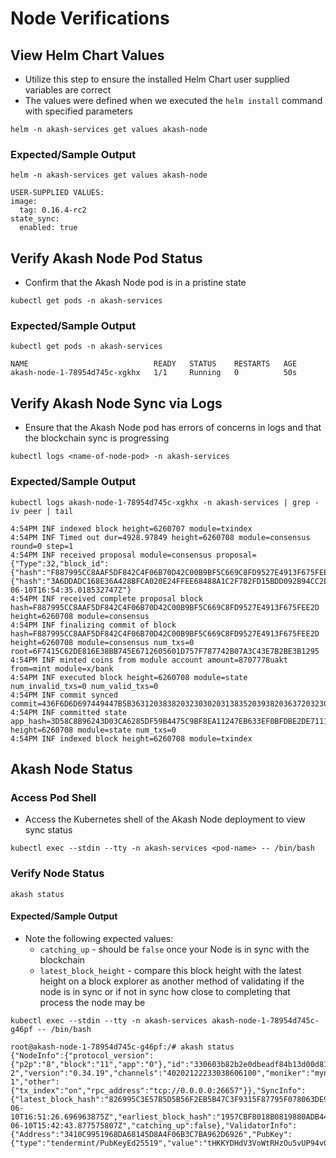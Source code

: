 # Node Verifications

## View Helm Chart Values

* Utilize this step to ensure the installed Helm Chart user supplied variables are correct
* The values were defined when we executed the `helm install` command with specified parameters

```
helm -n akash-services get values akash-node
```

### **Expected/Sample Output**

```
helm -n akash-services get values akash-node

USER-SUPPLIED VALUES:
image:
  tag: 0.16.4-rc2
state_sync:
  enabled: true
```

## Verify Akash Node Pod Status

* Confirm that the Akash Node pod is in a pristine state

```
kubectl get pods -n akash-services
```

### Expected/Sample Output

```
kubectl get pods -n akash-services

NAME                            READY   STATUS    RESTARTS   AGE
akash-node-1-78954d745c-xgkhx   1/1     Running   0          50s
```

## Verify Akash Node Sync via Logs

* Ensure that the Akash Node pod has errors of concerns in logs and that the blockchain sync is progressing

```
kubectl logs <name-of-node-pod> -n akash-services
```

### Expected/Sample Output

```
kubectl logs akash-node-1-78954d745c-xgkhx -n akash-services | grep -iv peer | tail

4:54PM INF indexed block height=6260707 module=txindex
4:54PM INF Timed out dur=4928.97849 height=6260708 module=consensus round=0 step=1
4:54PM INF received proposal module=consensus proposal={"Type":32,"block_id":{"hash":"F887995CC8AAF5DF842C4F06B70D42C00B9BF5C669C8FD9527E4913F675FEE2D","parts":{"hash":"3A6DDADC168E36A428BFCA020E24FFEE68488A1C2F782FD15BDD092B94CC2EA7","total":1}},"height":6260708,"pol_round":-1,"round":0,"signature":"cCYOvKBc3j3swyb6na8dj2WEjYs56gbNgg/ldYv2NHqsUUp0VCWu/XXC7DOdQ1IGUOcMJTtSDDc9pErBpVnnBw==","timestamp":"2022-06-10T16:54:35.018532747Z"}
4:54PM INF received complete proposal block hash=F887995CC8AAF5DF842C4F06B70D42C00B9BF5C669C8FD9527E4913F675FEE2D height=6260708 module=consensus
4:54PM INF finalizing commit of block hash=F887995CC8AAF5DF842C4F06B70D42C00B9BF5C669C8FD9527E4913F675FEE2D height=6260708 module=consensus num_txs=0 root=6F7415C62DE816E38BB745E6712605601D757F787742B07A3C43E7B2BE3B1295
4:54PM INF minted coins from module account amount=8707778uakt from=mint module=x/bank
4:54PM INF executed block height=6260708 module=state num_invalid_txs=0 num_valid_txs=0
4:54PM INF commit synced commit=436F6D6D697449447B5B36312038382032303020313835203938203637203230382036302031363620343020393320323435203135352036382031313720323031203139312031343220313631203138203731203233352039392036322032343020313931203231392032323620323232203131332031372034385D3A3546383745347D
4:54PM INF committed state app_hash=3D58C8B96243D03CA6285DF59B4475C9BF8EA11247EB633EF0BFDBE2DE711130 height=6260708 module=state num_txs=0
4:54PM INF indexed block height=6260708 module=txindex
```

## Akash Node Status

### Access Pod Shell

* Access the Kubernetes shell of the Akash Node deployment to view sync status

```
kubectl exec --stdin --tty -n akash-services <pod-name> -- /bin/bash
```

### Verify Node Status

```
akash status
```

#### Expected/Sample Output

* Note the following expected values:
  * `catching_up` - should be `false` once your Node is in sync with the blockchain
  * `latest_block_height` - compare this block height with the latest height on a block explorer as another method of validating if the node is in sync or if not in sync how close to completing that process the node may be

```
kubectl exec --stdin --tty -n akash-services akash-node-1-78954d745c-g46pf -- /bin/bash

root@akash-node-1-78954d745c-g46pf:/# akash status
{"NodeInfo":{"protocol_version":{"p2p":"8","block":"11","app":"0"},"id":"330603b82b2e0dbeadf84b13d00d81ff19017854","listen_addr":"tcp://0.0.0.0:26656","network":"akashnet-2","version":"0.34.19","channels":"40202122233038606100","moniker":"mynode-1","other":{"tx_index":"on","rpc_address":"tcp://0.0.0.0:26657"}},"SyncInfo":{"latest_block_hash":"826995C3E57B5D5B56F2EB5B47C3F9315F87795F078063DE9E6C736064C3A6C3","latest_app_hash":"1B3DCEFCFA1752777FBEC5B1E26DCB29484D22518C86492D50E8FCE02560D1B5","latest_block_height":"6260678","latest_block_time":"2022-06-10T16:51:26.696963875Z","earliest_block_hash":"1957CBF8018B0819880ADB44402AE837E170FAD47FF5F745F9872D622F037816","earliest_app_hash":"2A0D0C3541D399D24C26A4098A5741C628B28AC15EFEA6947DF6D3D71FD24B1F","earliest_block_height":"6260001","earliest_block_time":"2022-06-10T15:42:43.877575807Z","catching_up":false},"ValidatorInfo":{"Address":"3410C9951968DA68145D8A4F06B3C7BA962D6926","PubKey":{"type":"tendermint/PubKeyEd25519","value":"tHKKYDHdV3VoWtRHzOu5vUP94vGc98QD8bxytH1Jlwo="},"VotingPower":"0"}}
```
